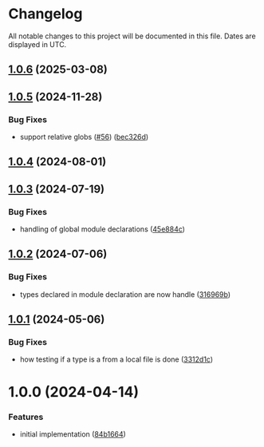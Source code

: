 # Changelog
All notable changes to this project will be documented in this file. Dates are displayed in UTC.

## [1.0.6](https://github.com/RebeccaStevens/ts-declaration-location/compare/v1.0.5...v1.0.6) (2025-03-08)

## [1.0.5](https://github.com/RebeccaStevens/ts-declaration-location/compare/v1.0.4...v1.0.5) (2024-11-28)


### Bug Fixes

* support relative globs ([#56](https://github.com/RebeccaStevens/ts-declaration-location/issues/56)) ([bec326d](https://github.com/RebeccaStevens/ts-declaration-location/commit/bec326d961f8ba91cb6f697df5d2d1701c8a11f3))

## [1.0.4](https://github.com/RebeccaStevens/ts-declaration-location/compare/v1.0.3...v1.0.4) (2024-08-01)

## [1.0.3](https://github.com/RebeccaStevens/ts-declaration-location/compare/v1.0.2...v1.0.3) (2024-07-19)


### Bug Fixes

* handling of global module declarations ([45e884c](https://github.com/RebeccaStevens/ts-declaration-location/commit/45e884c7b58b31bc139a5cff28d96ebcc7434462))

## [1.0.2](https://github.com/RebeccaStevens/ts-declaration-location/compare/v1.0.1...v1.0.2) (2024-07-06)


### Bug Fixes

* types declared in module declaration are now handle ([316969b](https://github.com/RebeccaStevens/ts-declaration-location/commit/316969b1c724511501d11af0afab56508899d574))

## [1.0.1](https://github.com/RebeccaStevens/ts-declaration-location/compare/v1.0.0...v1.0.1) (2024-05-06)


### Bug Fixes

* how testing if a type is a from a local file is done ([3312d1c](https://github.com/RebeccaStevens/ts-declaration-location/commit/3312d1c50547c352764103cdd5b72be8fbadac49))

# 1.0.0 (2024-04-14)


### Features

* initial implementation ([84b1664](https://github.com/RebeccaStevens/ts-declaration-location/commit/84b16647bc4cefce04955c507ac5da20ff8cc3db))
